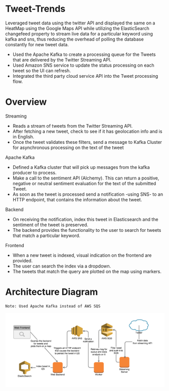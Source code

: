 # Tweet-Trends
Leveraged tweet data using the twitter API and displayed the same on a HeatMap using the Google Maps API while utilizing the ElasticSearch changefeed property to stream live data for a particular keyword using kafka and sns, thus reducing the overhead of polling the database constantly for new tweet data.

* Used the Apache Kafka to create a processing queue for the Tweets that are delivered by the Twitter Streaming API.
* Used Amazon SNS service to update the status processing on each tweet so the UI can refresh.
* Integrated the third party cloud service API into the Tweet processing flow.

Overview
=======

Streaming

* Reads a stream of tweets from the Twitter Streaming API.
* After fetching a new tweet, check to see if it has geolocation info and is in English.
* Once the tweet validates these filters, send a message to Kafka Cluster for asynchronous processing on the text of the tweet

Apache Kafka

* Defined a Kafka cluster that will pick up messages from the kafka producer to process. 
* Make a call to the sentiment API (Alchemy). This can return a positive, negative or neutral sentiment evaluation for the text of the submitted Tweet.
* As soon as the tweet is processed send a notification -using SNS- to an HTTP endpoint, that contains the information about the tweet.

Backend

* On receiving the notification, index this tweet in Elasticsearch and the sentiment of the tweet is preserved.
* The backend provides the functionality to the user to search for tweets that match a particular keyword. 

Frontend

* When a new tweet is indexed, visual indication on the frontend are provided. 
* The user can search the index via a dropdown.
* The tweets that match the query are plotted on the map using markers.

Architecture Diagram
=======

```bash
Note: Used Apache Kafka instead of AWS SQS
```
<img src = "https://github.com/Vignesh6v/Tweet-Trends/blob/master/static/ouIDUJT.png" align = "center">
